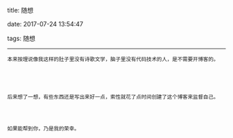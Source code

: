  title: 随想

 date: 2017-07-24 13:54:47

 tags: 随想

---

    本来按理说像我这样的肚子里没有诗歌文学，脑子里没有代码技术的人，是不需要开博客的。
    
    
    
    

    后来想了一想，有些东西还是写出来好一点，索性就花了点时间创建了这个博客来监督自己。
    
    
    

    如果能帮到你，乃是我的荣幸。

